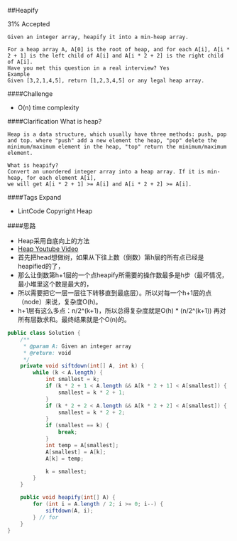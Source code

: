 ##Heapify

31% Accepted

	Given an integer array, heapify it into a min-heap array.

	For a heap array A, A[0] is the root of heap, and for each A[i], A[i * 2 + 1] is the left child of A[i] and A[i * 2 + 2] is the right child of A[i].
	Have you met this question in a real interview? Yes
	Example
	Given [3,2,1,4,5], return [1,2,3,4,5] or any legal heap array.

####Challenge
- O(n) time complexity

####Clarification
	What is heap?

	Heap is a data structure, which usually have three methods: push, pop and top. where "push" add a new element the heap, "pop" delete the minimum/maximum element in the heap, "top" return the minimum/maximum element.

	What is heapify?
	Convert an unordered integer array into a heap array. If it is min-heap, for each element A[i],
	we will get A[i * 2 + 1] >= A[i] and A[i * 2 + 2] >= A[i].


####Tags Expand
- LintCode Copyright Heap

####思路
- Heap采用自底向上的方法
- [Heap Youtube Video](https://www.youtube.com/watch?v=d3qd_wQdYqg)
- 首先把head想做树，如果从下往上数（倒数）第h层的所有点已经是heapified的了，
- 那么让倒数第h+1层的一个点heapify所需要的操作数最多是h步（最坏情况，最小堆里这个数是最大的，
- 所以需要把它一层一层往下转移直到最底层）。所以对每一个h+1层的点（node）来说，复杂度O(h)。
- h+1层有这么多点：n/2^(k+1)，所以总得复杂度就是O(h) * (n/2^(k+1)) 再对所有层数求和。最终结果就是个O(n)的。


```java
public class Solution {
    /**
     * @param A: Given an integer array
     * @return: void
     */
    private void siftdown(int[] A, int k) {
        while (k < A.length) {
            int smallest = k;
            if (k * 2 + 1 < A.length && A[k * 2 + 1] < A[smallest]) {
                smallest = k * 2 + 1;
            }
            if (k * 2 + 2 < A.length && A[k * 2 + 2] < A[smallest]) {
                smallest = k * 2 + 2;
            }
            if (smallest == k) {
                break;
            }
            int temp = A[smallest];
            A[smallest] = A[k];
            A[k] = temp;

            k = smallest;
        }
    }

    public void heapify(int[] A) {
        for (int i = A.length / 2; i >= 0; i--) {
            siftdown(A, i);
        } // for
    }
}
```
